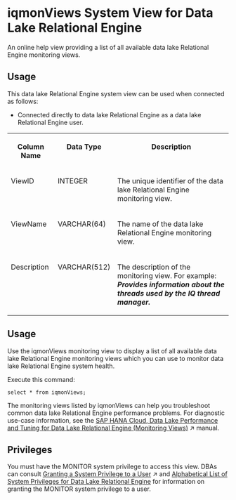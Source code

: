 <!-- loioffa31103c3f34e769feb586b1dc9481b -->

# iqmonViews System View for Data Lake Relational Engine

An online help view providing a list of all available data lake Relational Engine monitoring views.



<a name="loioffa31103c3f34e769feb586b1dc9481b__section_v1w_qbq_b4b"/>

## Usage

This data lake Relational Engine system view can be used when connected as follows:

-   Connected directly to data lake Relational Engine as a data lake Relational Engine user.


<table>
<tr>
<th valign="top">

Column Name

</th>
<th valign="top">

Data Type

</th>
<th valign="top">

Description

</th>
</tr>
<tr>
<td valign="top">

ViewID

</td>
<td valign="top">

INTEGER

</td>
<td valign="top">

The unique identifier of the data lake Relational Engine monitoring view.

</td>
</tr>
<tr>
<td valign="top">

ViewName

</td>
<td valign="top">

VARCHAR\(64\)

</td>
<td valign="top">

The name of the data lake Relational Engine monitoring view.

</td>
</tr>
<tr>
<td valign="top">

Description

</td>
<td valign="top">

VARCHAR\(512\)

</td>
<td valign="top">

The description of the monitoring view. For example: ***Provides information about the threads used by the IQ thread manager.***

</td>
</tr>
</table>



<a name="loioffa31103c3f34e769feb586b1dc9481b__section_ahv_5mg_bfb"/>

## Usage

Use the iqmonViews monitoring view to display a list of all available data lake Relational Engine monitoring views which you can use to monitor data lake Relational Engine system health.

Execute this command:

```
select * from iqmonViews;
```

The monitoring views listed by iqmonViews can help you troubleshoot common data lake Relational Engine performance problems. For diagnostic use-case information, see the [SAP HANA Cloud, Data Lake Performance and Tuning for Data Lake Relational Engine (Monitoring Views)](https://help.sap.com/viewer/028be133f34c4d2d998c6fbc258659c5/2024_1_QRC/en-US/56032dd760ca4790a55d069d4475b441.html "This document shows you how to use the monitoring views to monitor data lake Relational Engine system health, and to help you troubleshoot performance issues.") :arrow_upper_right: manual.



<a name="loioffa31103c3f34e769feb586b1dc9481b__section_kpt_vmz_1fb"/>

## Privileges

You must have the MONITOR system privilege to access this view. DBAs can consult [Granting a System Privilege to a User](https://help.sap.com/viewer/a89a0a8384f21015b1e7adbeca456f73/2024_1_QRC/en-US/a43bcb8284f210158039b1793a92a4fc.html "Allow the granting of specific system privileges to specific users, with or without administrative rights.") :arrow_upper_right: and [Alphabetical List of System Privileges for Data Lake Relational Engine](../080-sql-statements/alphabetical-list-of-system-privileges-for-data-lake-relational-engine-a449325.md) for information on granting the MONITOR system privilege to a user.

